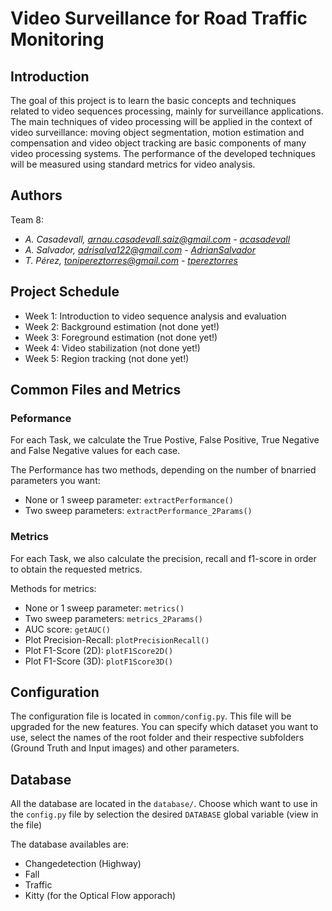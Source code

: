 # Video Surveillance for Road Traffic Monitoring

## Introduction 

The goal of this project is to learn the basic concepts and techniques related to video sequences processing, mainly for surveillance applications. The main techniques of video processing will be applied in the context of video surveillance: moving object segmentation, motion estimation and compensation and video object tracking are basic components of many video processing systems. The performance of the developed techniques will be measured using standard metrics for video analysis.

## Authors

Team 8:
- _A. Casadevall, arnau.casadevall.saiz@gmail.com - [acasadevall](https://github.com/acasadevall)_
- _A. Salvador, adrisalva122@gmail.com - [AdrianSalvador](https://github.com/AdrianSalvador)_
- _T. Pérez, tonipereztorres@gmail.com - [tpereztorres](https://github.com/tpereztorres)_

## Project Schedule

- Week 1: Introduction to video sequence analysis and evaluation
- Week 2: Background estimation (not done yet!)
- Week 3: Foreground estimation (not done yet!)
- Week 4: Video stabilization (not done yet!)
- Week 5: Region tracking (not done yet!)

## Common Files and Metrics

### Peformance

For each Task, we calculate the True Postive, False Positive, True Negative and False Negative values for each case.

The Performance has two methods, depending on the number of bnarried parameters you want:

- None or 1 sweep parameter: `extractPerformance()`
- Two sweep parameters: `extractPerformance_2Params()`

### Metrics

For each Task, we also calculate the precision, recall and f1-score in order to obtain the requested metrics.

Methods for metrics:
- None or 1 sweep parameter: `metrics()`
- Two sweep parameters: `metrics_2Params()`
- AUC score: `getAUC()`
- Plot Precision-Recall: `plotPrecisionRecall()`
- Plot F1-Score (2D): `plotF1Score2D()`
- Plot F1-Score (3D): `plotF1Score3D()`

## Configuration

The configuration file is located in `common/config.py`. This file will be upgraded for the new features. You can specify which dataset you want to use, select the names of the root folder and their respective subfolders (Ground Truth and Input images) and other parameters.

## Database

All the database are located in the `database/`. Choose which want to use in the `config.py` file by selection the desired `DATABASE` global variable (view in the file)

The database availables are:
- Changedetection (Highway)
- Fall
- Traffic
- Kitty (for the Optical Flow apporach)
